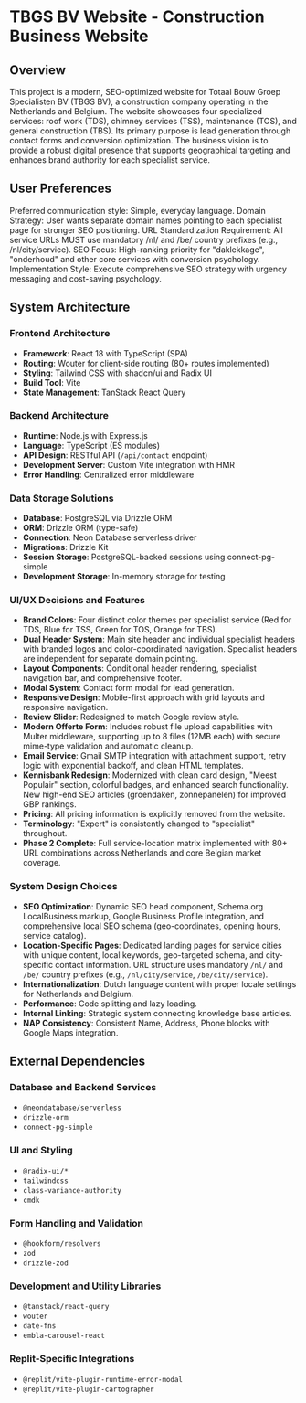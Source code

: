 # TBGS BV Website - Construction Business Website

## Overview

This project is a modern, SEO-optimized website for Totaal Bouw Groep Specialisten BV (TBGS BV), a construction company operating in the Netherlands and Belgium. The website showcases four specialized services: roof work (TDS), chimney services (TSS), maintenance (TOS), and general construction (TBS). Its primary purpose is lead generation through contact forms and conversion optimization. The business vision is to provide a robust digital presence that supports geographical targeting and enhances brand authority for each specialist service.

## User Preferences

Preferred communication style: Simple, everyday language.
Domain Strategy: User wants separate domain names pointing to each specialist page for stronger SEO positioning.
URL Standardization Requirement: All service URLs MUST use mandatory /nl/ and /be/ country prefixes (e.g., /nl/city/service).
SEO Focus: High-ranking priority for "daklekkage", "onderhoud" and other core services with conversion psychology.
Implementation Style: Execute comprehensive SEO strategy with urgency messaging and cost-saving psychology.

## System Architecture

### Frontend Architecture  
- **Framework**: React 18 with TypeScript (SPA)
- **Routing**: Wouter for client-side routing (80+ routes implemented)
- **Styling**: Tailwind CSS with shadcn/ui and Radix UI
- **Build Tool**: Vite
- **State Management**: TanStack React Query

### Backend Architecture
- **Runtime**: Node.js with Express.js
- **Language**: TypeScript (ES modules)
- **API Design**: RESTful API (`/api/contact` endpoint)
- **Development Server**: Custom Vite integration with HMR
- **Error Handling**: Centralized error middleware

### Data Storage Solutions
- **Database**: PostgreSQL via Drizzle ORM
- **ORM**: Drizzle ORM (type-safe)
- **Connection**: Neon Database serverless driver
- **Migrations**: Drizzle Kit
- **Session Storage**: PostgreSQL-backed sessions using connect-pg-simple
- **Development Storage**: In-memory storage for testing

### UI/UX Decisions and Features
- **Brand Colors**: Four distinct color themes per specialist service (Red for TDS, Blue for TSS, Green for TOS, Orange for TBS).
- **Dual Header System**: Main site header and individual specialist headers with branded logos and color-coordinated navigation. Specialist headers are independent for separate domain pointing.
- **Layout Components**: Conditional header rendering, specialist navigation bar, and comprehensive footer.
- **Modal System**: Contact form modal for lead generation.
- **Responsive Design**: Mobile-first approach with grid layouts and responsive navigation.
- **Review Slider**: Redesigned to match Google review style.
- **Modern Offerte Form**: Includes robust file upload capabilities with Multer middleware, supporting up to 8 files (12MB each) with secure mime-type validation and automatic cleanup.
- **Email Service**: Gmail SMTP integration with attachment support, retry logic with exponential backoff, and clean HTML templates.
- **Kennisbank Redesign**: Modernized with clean card design, "Meest Populair" section, colorful badges, and enhanced search functionality. New high-end SEO articles (groendaken, zonnepanelen) for improved GBP rankings.
- **Pricing**: All pricing information is explicitly removed from the website.
- **Terminology**: "Expert" is consistently changed to "specialist" throughout.
- **Phase 2 Complete**: Full service-location matrix implemented with 80+ URL combinations across Netherlands and core Belgian market coverage.

### System Design Choices
- **SEO Optimization**: Dynamic SEO head component, Schema.org LocalBusiness markup, Google Business Profile integration, and comprehensive local SEO schema (geo-coordinates, opening hours, service catalog).
- **Location-Specific Pages**: Dedicated landing pages for service cities with unique content, local keywords, geo-targeted schema, and city-specific contact information. URL structure uses mandatory `/nl/` and `/be/` country prefixes (e.g., `/nl/city/service`, `/be/city/service`).
- **Internationalization**: Dutch language content with proper locale settings for Netherlands and Belgium.
- **Performance**: Code splitting and lazy loading.
- **Internal Linking**: Strategic system connecting knowledge base articles.
- **NAP Consistency**: Consistent Name, Address, Phone blocks with Google Maps integration.

## External Dependencies

### Database and Backend Services
- `@neondatabase/serverless`
- `drizzle-orm`
- `connect-pg-simple`

### UI and Styling
- `@radix-ui/*`
- `tailwindcss`
- `class-variance-authority`
- `cmdk`

### Form Handling and Validation
- `@hookform/resolvers`
- `zod`
- `drizzle-zod`

### Development and Utility Libraries
- `@tanstack/react-query`
- `wouter`
- `date-fns`
- `embla-carousel-react`

### Replit-Specific Integrations
- `@replit/vite-plugin-runtime-error-modal`
- `@replit/vite-plugin-cartographer`
